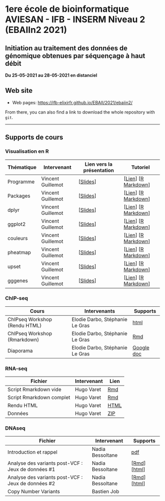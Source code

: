 # 1ere école de bioinformatique AVIESAN - IFB - INSERM Niveau 2 (EBAIIn2 2021)

## Initiation au traitement des données de génomique obtenues par séquençage à haut débit

**Du 25-05-2021 au 28-05-2021 en distanciel**


## Web site

- Web pages: <https://ifb-elixirfr.github.io/EBAII/2021/ebaiin2/>

From there, you can also find a link to download the whole repository with `git`.

****

## Supports de cours

### Visualisation en R


| Thématique| Intervenant        | Lien vers la présentation | Tutoriel|
|-----------|--------------------|---------------------------------------|-----------|
| Programme | Vincent Guillemot  | [[Slides](01R/tidyViz/vignettes/S00programme.html)] | [[Lien](https://learnr.pasteur.fr/T00tuto/)] [[R Markdown](01R/tidyViz/inst/tutorials/T00tuto/T00tuto.Rmd)] |
| Packages  | Vincent Guillemot  | [[Slides](01R/tidyViz/vignettes/S01packages.html)] | [[Lien](https://learnr.pasteur.fr/T01packages/)] [[R Markdown](01R/tidyViz/inst/tutorials/T01packages/T01packages.Rmd)] |
| dplyr     | Vincent Guillemot  | [[Slides](01R/tidyViz/vignettes/S02dplyr.html)] | [[Lien](https://learnr.pasteur.fr/T02dplyr/)] [[R Markdown](01R/tidyViz/inst/tutorials/T02dplyr/T02dplyr.Rmd)] |
| ggplot2   | Vincent Guillemot  | [[Slides](01R/tidyViz/vignettes/S03ggplot2.html)] | [[Lien](https://learnr.pasteur.fr/T03ggplot2/)] [[R Markdown](01R/tidyViz/inst/tutorials/T03ggplot2/T03ggplot2.Rmd)] |
| couleurs  | Vincent Guillemot  | [[Slides](01R/tidyViz/vignettes/S04couleurs.html)] | [[Lien](https://learnr.pasteur.fr/T04couleurs)] [[R Markdown](01R/tidyViz/inst/tutorials/T04couleurs/T04couleurs.Rmd)] |
| pheatmap  | Vincent Guillemot  | [[Slides](01R/tidyViz/vignettes/S05pheatmap.html)] | [[Lien](https://learnr.pasteur.fr/T05pheatmap)] [[R Markdown](01R/tidyViz/inst/tutorials/T04gggenes/T05pheatmap.Rmd)] |
| upset     | Vincent Guillemot  | [[Slides](01R/tidyViz/vignettes/S06upset.html)] | [[Lien](https://learnr.pasteur.fr/T06upset)] [[R Markdown](01R/tidyViz/inst/tutorials/T06upset/T06upset.Rmd)] |
| gggenes   | Vincent Guillemot  | [[Slides](01R/tidyViz/vignettes/S07gggenes.html)] | [[Lien](https://learnr.pasteur.fr/T07gggenes)] [[R Markdown](01R/tidyViz/inst/tutorials/T07gggenes/T07gggenes.Rmd)] |


### ChIP-seq

| Cours                 | Intervenants | Supports                            |
|-----------------------|--------------|-------------------------------------|
| ChIPseq Workshop (Rendu HTML) | Elodie Darbo, Stéphanie Le Gras | [html](chip-seq/ChIPseq_Workshop.html)  |
| ChIPseq Workshop (Rmarkdown) | Elodie Darbo, Stéphanie Le Gras | [Rmd](chip-seq/ChIPseq_Workshop.Rmd)  |
| Diaporama | Elodie Darbo, Stéphanie Le Gras | [Google doc](https://docs.google.com/presentation/d/1twITqohPsRwHDnarQO61BgNdI_5rMrPsznRt0lcPdQo/edit?usp=sharing)  |

### RNA-seq

| Fichier                  | Intervenant | Lien                                        |
|--------------------------|-------------|---------------------------------------------|
| Script Rmarkdown vide    | Hugo Varet  | [Rmd](RNASeq/EBAIIn2_RNASeq_apprenants.Rmd) |
| Script Rmarkdown complet | Hugo Varet  | [Rmd](RNASeq/EBAIIn2_RNASeq.Rmd)            |
| Rendu HTML               | Hugo Varet  | [HTML](RNASeq/EBAIIn2_RNASeq.html)          |
| Données                  | Hugo Varet  | [ZIP](RNASeq/data.zip)                      |

### DNAseq

| Fichier                  | Intervenant      | Supports                                    |
|--------------------------|------------------|---------------------------------------------|
| Introduction et rappel   | Nadia Bessoltane | [pdf](DNAseq/EBAIIn2_DNAseq_Introduction_Rappel.Rmd) |
| Analyse des variants post-VCF : Jeux de données #1 | Nadia Bessoltane | [[Rmd](DNAseq/EBAIIn2_DNAseq_Post-VCF_data1.Rmd)]  [[html](DNAseq/EBAIIn2_DNAseq_Post-VCF_data1.html)] |
| Analyse des variants post-VCF : Jeux de données #2 | Nadia Bessoltane | [[Rmd](DNAseq/EBAIIn2_DNAseq_Post-VCF_data2.Rmd)]  [[html](DNAseq/EBAIIn2_DNAseq_Post-VCF_data2.html)] |
| Copy Number Variants | Bastien Job | |
